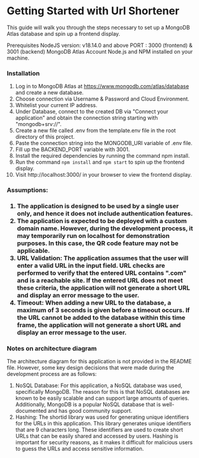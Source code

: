 <h1>Getting Started with Url Shortener</h1>
This guide will walk you through the steps necessary to set up a MongoDB Atlas database and spin up a frontend display.

Prerequisites
NodeJS version: v18.14.0 and above
PORT : 3000 (frontend) & 3001 (backend)
MongoDB Atlas Account
Node.js and NPM installed on your machine.

<h3>Installation</h3>

1.  Log in to MongoDB Atlas at https://www.mongodb.com/atlas/database and create a new database.
2.  Choose connection via Username & Password and Cloud Environment.
3.  Whitelist your current IP address.
4.  Under Database, connect to the created DB via "Connect your application" and obtain the connection string starting with "mongodb+srv://".
5.  Create a new file called .env from the template.env file in the root directory of this project.
6.  Paste the connection string into the MONGODB_URI variable of .env file.
7.  Fill up the BACKEND_PORT variable with 3001.
8.  Install the required dependencies by running the command npm install.
9.  Run the command `npm install` and `npm start` to spin up the frontend display.
10. Visit http://localhost:3000/ in your browser to view the frontend display.

<h3>Assumptions:<h3>

1.  The application is designed to be used by a single user only, and hence it does not include authentication features.
2.  The application is expected to be deployed with a custom domain name. However, during the development process, it may temporarily run on localhost for demonstration purposes. In this case, the QR code feature may not be applicable.
3.  URL Validation: The application assumes that the user will enter a valid URL in the input field. URL checks are performed to verify that the entered URL contains ".com" and is a reachable site. If the entered URL does not meet these criteria, the application will not generate a short URL and display an error message to the user.
4.  Timeout: When adding a new URL to the database, a maximum of 3 seconds is given before a timeout occurs. If the URL cannot be added to the database within this time frame, the application will not generate a short URL and display an error message to the user.

<h3>Notes on architecture diagram</h3>

The architecture diagram for this application is not provided in the README file. However, some key design decisions that were made during the development process are as follows:

1. NoSQL Database: For this application, a NoSQL database was used, specifically MongoDB. The reason for this is that NoSQL databases are known to be easily scalable and can support large amounts of queries. Additionally, MongoDB is a popular NoSQL database that is well-documented and has good community support.
2. Hashing: The shortid library was used for generating unique identifiers for the URLs in this application. This library generates unique identifiers that are 9 characters long. These identifiers are used to create short URLs that can be easily shared and accessed by users. Hashing is important for security reasons, as it makes it difficult for malicious users to guess the URLs and access sensitive information.
